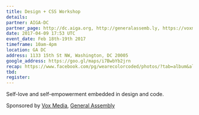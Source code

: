 ```yaml
---
title: Design + CSS Workshop
details:
partner: AIGA-DC
partner_page: http://dc.aiga.org, http://generalassemb.ly, https://voxmedia.com
date: 2017-04-09 17:53 UTC
event_date: Feb 18th-19th 2017
timeframe: 10am-4pm
location: GA DC
address: 1133 15th St NW, Washington, DC 20005
google_address: https://goo.gl/maps/i7BwbYb2jrn
recap: https://www.facebook.com/pg/wearecolorcoded/photos/?tab=album&album_id=1290425024334515
tbd:
register:
---
```


<div class="m-content__event">
  <p> Self-love and self-empowerment embedded in design and code.</p>
  <p class="m-content__event-sponsor"> Sponsored by <a target="_blank" href="http://voxmedia.com">Vox Media</a>, <a target="_blank" href="http://generalassemb.ly">General Assembly</a> </p>
</div>